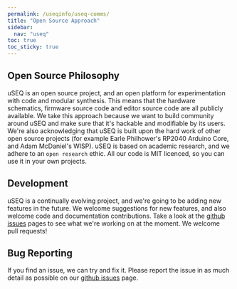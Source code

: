 ```yaml
---
permalink: /useqinfo/useq-comms/
title: "Open Source Approach"
sidebar:
  nav: "useq"
toc: true
toc_sticky: true
---
```


## Open Source Philosophy

uSEQ is an open source project, and an open platform for experimentation with code and modular synthesis. This means that the hardware schematics, firmware source code and editor source code are all publicly available.  We take this approach because we want to build community around uSEQ and make sure that it's hackable and modifiable by its users.  We're also acknowledging that uSEQ is built upon the hard work of other open source projects (for example Earle Philhower's RP2040 Arduino Core, and Adam McDaniel's WISP). uSEQ is based on academic research, and we adhere to an ```open research``` ethic.  All our code is MIT licenced, so you can use it in your own projects.

## Development

uSEQ is a continually evolving project, and we're going to be adding new features in the future.  We welcome suggestions for new features, and also welcome code and documentation contributions.  Take a look at the [github issues](https://github.com/Emute-Lab-Instruments/uSEQ/issues) pages to see what we're working on at the moment. We welcome pull requests!


## Bug Reporting

If you find an issue, we can try and fix it.  Please report the issue in as much detail as possible on our [github issues](https://github.com/Emute-Lab-Instruments/uSEQ/issues) page.  

